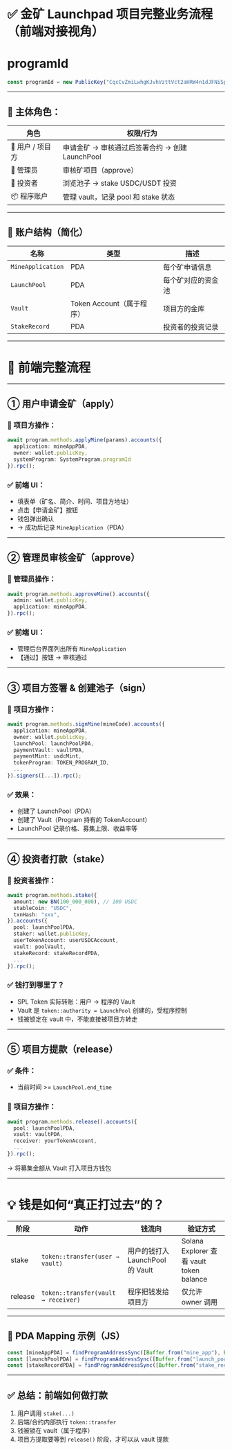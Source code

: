 # ✅ 金矿 Launchpad 项目完整业务流程（前端对接视角）

# programId
```ts
const programId = new PublicKey("CqcCvZmiLwhgKJvhVzttVct2aHRW4n1dJFNiSpoJQHuq");
```

---

## 🧭 主体角色：

| 角色 | 权限/行为 |
|------|------------|
| 🧑 用户 / 项目方 | 申请金矿 → 审核通过后签署合约 → 创建 LaunchPool |
| 👮 管理员 | 审核矿项目（approve） |
| 🧑 投资者 | 浏览池子 → stake USDC/USDT 投资 |
| 📦 程序账户 | 管理 vault，记录 pool 和 stake 状态 |

---

## 🧱 账户结构（简化）

| 名称 | 类型 | 描述 |
|------|------|------|
| `MineApplication` | PDA | 每个矿申请信息 |
| `LaunchPool` | PDA | 每个矿对应的资金池 |
| `Vault` | Token Account（属于程序） | 项目方的金库 |
| `StakeRecord` | PDA | 投资者的投资记录 |

---

# 🔄 前端完整流程

---

## ① 用户申请金矿（apply）

### 🧑 项目方操作：

```ts
await program.methods.applyMine(params).accounts({
  application: mineAppPDA,
  owner: wallet.publicKey,
  systemProgram: SystemProgram.programId
}).rpc();
```

### ✅ 前端 UI：

- 填表单（矿名、简介、时间、项目方地址）
- 点击【申请金矿】按钮
- 钱包弹出确认
- → 成功后记录 `MineApplication`（PDA）

---

## ② 管理员审核金矿（approve）

### 👮 管理员操作：

```ts
await program.methods.approveMine().accounts({
  admin: wallet.publicKey,
  application: mineAppPDA,
}).rpc();
```

### ✅ 前端 UI：

- 管理后台界面列出所有 `MineApplication`
- 【通过】按钮 → 审核通过

---

## ③ 项目方签署 & 创建池子（sign）

### 🧑 项目方操作：

```ts
await program.methods.signMine(mineCode).accounts({
  application: mineAppPDA,
  owner: wallet.publicKey,
  launchPool: launchPoolPDA,
  paymentVault: vaultPDA,
  paymentMint: usdcMint,
  tokenProgram: TOKEN_PROGRAM_ID,
  ...
}).signers([...]).rpc();
```

### ✅ 效果：

- 创建了 LaunchPool（PDA）
- 创建了 Vault（Program 持有的 TokenAccount）
- LaunchPool 记录价格、募集上限、收益率等

---

## ④ 投资者打款（stake）

### 🧑 投资者操作：

```ts
await program.methods.stake({
  amount: new BN(100_000_000), // 100 USDC
  stableCoin: "USDC",
  txnHash: "xxx",
}).accounts({
  pool: launchPoolPDA,
  staker: wallet.publicKey,
  userTokenAccount: userUSDCAccount,
  vault: poolVault,
  stakeRecord: stakeRecordPDA,
  ...
}).rpc();
```

### ✅ 钱打到哪里了？

- SPL Token 实际转账：用户 → 程序的 Vault
- Vault 是 `token::authority = LaunchPool` 创建的，受程序控制
- 钱被锁定在 vault 中，不能直接被项目方转走

---

## ⑤ 项目方提款（release）

### ✅ 条件：

- 当前时间 >= `LaunchPool.end_time`

### 🧑 项目方操作：

```ts
await program.methods.release().accounts({
  pool: launchPoolPDA,
  vault: vaultPDA,
  receiver: yourTokenAccount,
  ...
}).rpc();
```

→ 将募集金额从 Vault 打入项目方钱包

---

# 💡 钱是如何“真正打过去”的？

| 阶段 | 动作 | 钱流向 | 验证方式 |
|------|------|--------|----------|
| stake | `token::transfer(user → vault)` | 用户的钱打入 LaunchPool 的 Vault | Solana Explorer 查看 vault token balance |
| release | `token::transfer(vault → receiver)` | 程序把钱发给项目方 | 仅允许 owner 调用 |

---

## 🧩 PDA Mapping 示例（JS）

```ts
const [mineAppPDA] = findProgramAddressSync([Buffer.from("mine_app"), Buffer.from(mineCode)], programId);
const [launchPoolPDA] = findProgramAddressSync([Buffer.from("launch_pool"), Buffer.from(mineCode)], programId);
const [stakeRecordPDA] = findProgramAddressSync([Buffer.from("stake_record"), Buffer.from(mineCode), user.toBuffer()], programId);
```

---

## ✅ 总结：前端如何做打款

1. 用户调用 `stake(...)`
2. 后端/合约内部执行 `token::transfer`
3. 钱被锁在 vault（属于程序）
4. 项目方提取要等到 `release()` 阶段，才可以从 vault 提款
